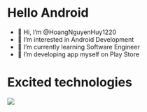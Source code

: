 <H1>Hello Android</H1>

- 👋 Hi, I’m @HoangNguyenHuy1220
- 👀 I’m interested in Android Development
- 🌱 I’m currently learning Software Engineer
- 💞️ I’m developing app myself on Play Store


<H1>Excited technologies</H1>
<p align="left">
  <a href="https://skillicons.dev">
    <img src="https://skillicons.dev/icons?i=kotlin,androidstudio,firebase,gcp,figma,git,idea,ktor,mongodb,postman,stackoverflow&theme=light" />
  </a>
</p>

<!---
HoangNguyenHuy1220/HoangNguyenHuy1220 is a ✨ special ✨ repository because its `README.md` (this file) appears on your GitHub profile.
You can click the Preview link to take a look at your changes.
--->
